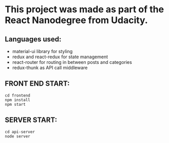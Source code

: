 # This project was made as part of the React Nanodegree from Udacity.

## Languages used:

* material-ui library for styling
* redux and react-redux for state management
* react-router for routing in between posts and categories
* redux-thunk as API call middleware

## FRONT END START:
```
cd frontend
npm install
npm start
```
## SERVER START:
```
cd api-server
node server
```
